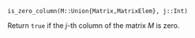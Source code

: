 ```
is_zero_column(M::Union{Matrix,MatrixElem}, j::Int)
```

Return `true` if the $j$-th column of the matrix $M$ is zero.
